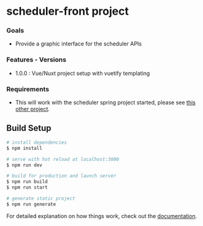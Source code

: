 # scheduler-front project

### Goals

- Provide a graphic interface for the scheduler APIs

### Features - Versions

- 1.0.0 : Vue/Nuxt project setup with vuetify templating

### Requirements

- This will work with the scheduler spring project started, please see [this other project](https://github.com/Thomas-Pellan/scheduler).

## Build Setup

```bash
# install dependencies
$ npm install

# serve with hot reload at localhost:3000
$ npm run dev

# build for production and launch server
$ npm run build
$ npm run start

# generate static project
$ npm run generate
```

For detailed explanation on how things work, check out the [documentation](https://nuxtjs.org).
